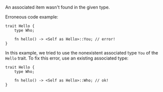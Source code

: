 An associated item wasn't found in the given type.

Erroneous code example:

```compile_fail,E0576
trait Hello {
    type Who;

    fn hello() -> <Self as Hello>::You; // error!
}
```

In this example, we tried to use the nonexistent associated type `You` of the
`Hello` trait. To fix this error, use an existing associated type:

```
trait Hello {
    type Who;

    fn hello() -> <Self as Hello>::Who; // ok!
}
```
